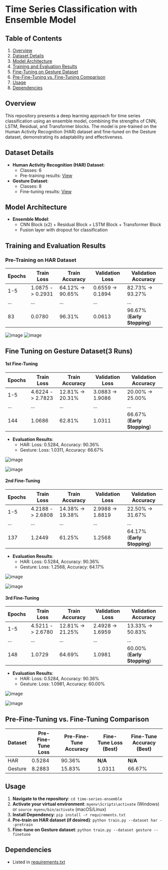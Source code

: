 **Time Series Classification with Ensemble Model**
======================================================

**Table of Contents**
-----------------

1. [Overview](#overview)
2. [Dataset Details](#dataset-details)
3. [Model Architecture](#model-architecture)
4. [Training and Evaluation Results](#training-and-evaluation-results)
5. [Fine-Tuning on Gesture Dataset](#fine-tuning-on-Gesture-Dataset)
6. [Pre-Fine-Tuning vs. Fine-Tuning Comparison](#pre-fine-tuning-vs-fine-tuning-comparison)
7. [Usage](#usage)
8. [Dependencies](#dependencies)

**Overview**
------------

This repository presents a deep learning approach for time series classification using an ensemble model, combining the strengths of CNN, LSTM, Residual, and Transformer blocks. The model is pre-trained on the Human Activity Recognition (HAR) dataset and fine-tuned on the Gesture dataset, demonstrating its adaptability and effectiveness.

**Dataset Details**
-------------------

* **Human Activity Recognition (HAR) Dataset**:
    + Classes: 6
    + Pre-training results: [View](#training-and-evaluation-results)
* **Gesture Dataset**:
    + Classes: 8
    + Fine-tuning results: [View](#training-and-evaluation-results)

**Model Architecture**
----------------------

* **Ensemble Model**:
    + CNN Block (x2) + Residual Block + LSTM Block + Transformer Block
    + Fusion layer with dropout for classification

**Training and Evaluation Results**
-----------------------------------

### Pre-Training on HAR Dataset

| Epochs | Train Loss | Train Accuracy | Validation Loss | Validation Accuracy |
| --- | --- | --- | --- | --- |
| 1-5  | 1.0875 -> 0.2931 | 64.12% -> 90.65% | 0.6559 -> 0.1894 | 82.73% -> 93.27% |
|...  |... |... |... |... |
| 83   | 0.0780 | 96.31% | 0.0613 | 96.67% (**Early Stopping**) |

![image](https://github.com/user-attachments/assets/57fcc8b7-9d64-45cd-a4ff-7d38b25ee920)
![image](https://github.com/user-attachments/assets/02aac6a0-e9f4-4176-853f-425d7a44a93d)

**Fine Tuning on Gesture Dataset(3 Runs)**
-------------------------------------------

#### **1st Fine-Tuning**

| Epochs | Train Loss | Train Accuracy | Validation Loss | Validation Accuracy |
| --- | --- | --- | --- | --- |
| 1-5  | 4.6224 -> 2.7823 | 12.81% -> 20.31% | 3.0883 -> 1.9086 | 20.00% -> 25.00% |
|...  |... |... |... |... |
| 144  | 1.0686 | 62.81% | 1.0311 | 66.67% (**Early Stopping**) |

* **Evaluation Results**:
    + HAR: Loss: 0.5284, Accuracy: 90.36%
    + Gesture: Loss: 1.0311, Accuracy: 66.67%
  
![image](https://github.com/user-attachments/assets/5d3524d6-0535-4861-aa6b-82612e5b4f78)

![image](https://github.com/user-attachments/assets/dce01cc8-96d9-479f-81cd-cf82a28bf4da)

#### **2nd Fine-Tuning**

| Epochs | Train Loss | Train Accuracy | Validation Loss | Validation Accuracy |
| --- | --- | --- | --- | --- |
| 1-5  | 4.2188 -> 2.6808 | 14.38% -> 19.38% | 2.9988 -> 1.8819 | 22.50% -> 31.67% |
|...  |... |... |... |... |
| 137  | 1.2449 | 61.25% | 1.2568 | 64.17% (**Early Stopping**) |

* **Evaluation Results**:
    + HAR: Loss: 0.5284, Accuracy: 90.36%
    + Gesture: Loss: 1.2568, Accuracy: 64.17%

![image](https://github.com/user-attachments/assets/e3c0445e-943e-459e-aa23-d6034e465456)

![image](https://github.com/user-attachments/assets/3f8e86d0-ac13-4af4-9b65-a2219de74675)

#### **3rd Fine-Tuning**

| Epochs | Train Loss | Train Accuracy | Validation Loss | Validation Accuracy |
| --- | --- | --- | --- | --- |
| 1-5  | 4.5211 -> 2.6780 | 12.81% -> 21.25% | 2.4928 -> 1.6959 | 13.33% -> 50.83% |
|...  |... |... |... |... |
| 148  | 1.0729 | 64.69% | 1.0981 | 60.00% (**Early Stopping**) |

* **Evaluation Results**:
    + HAR: Loss: 0.5284, Accuracy: 90.36%
    + Gesture: Loss: 1.0981, Accuracy: 60.00%
      
![image](https://github.com/user-attachments/assets/56824ac9-92b9-458f-acab-ffff13efd15d)

![image](https://github.com/user-attachments/assets/02aa5134-9f53-4300-a4f3-47f7909dbf29)

**Pre-Fine-Tuning vs. Fine-Tuning Comparison**
---------------------------------------------

| Dataset | Pre-Fine-Tune Loss | Pre-Fine-Tune Accuracy | Fine-Tune Loss (Best) | Fine-Tune Accuracy (Best) |
| --- | --- | --- | --- | --- |
| HAR   | 0.5284 | 90.36% | **N/A** | **N/A** |
| Gesture | 8.2883 | 15.83% | 1.0311 | 66.67% |

**Usage**
---------

1. **Navigate to the repository**: `cd time-series-ensemble`
2. **Activate your virtual environment**: `myenv\Scripts\activate` (Windows) or `source myenv/bin/activate` (macOS/Linux)
3. **Install Dependency**: `pip install -r requirements.txt`
4. **Pre-train on HAR dataset (if desired)**: `python train.py --dataset har --pretrain`
5. **Fine-tune on Gesture dataset**: `python train.py --dataset gesture --finetune`

**Dependencies**
----------------

* Listed in [requirements.txt](requirements.txt)
